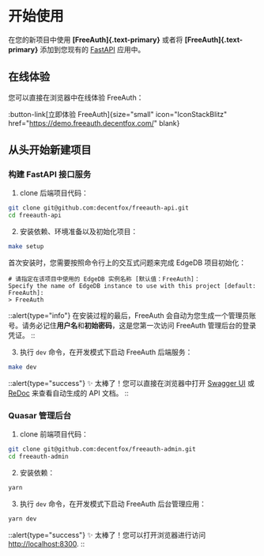 # 开始使用

在您的新项目中使用 **[FreeAuth]{.text-primary}** 或者将 **[FreeAuth]{.text-primary}** 添加到您现有的 [FastAPI](https://fastapi.tiangolo.com/) 应用中。

## 在线体验

您可以直接在浏览器中在线体验 FreeAuth：

:button-link[立即体验 FreeAuth]{size="small" icon="IconStackBlitz" href="https://demo.freeauth.decentfox.com/" blank}

## 从头开始新建项目

### 构建 FastAPI 接口服务

1. clone 后端项目代码：

```bash
git clone git@github.com:decentfox/freeauth-api.git
cd freeauth-api
```

2. 安装依赖、环境准备以及初始化项目：

```bash
make setup
```

首次安装时，您需要按照命令行上的交互式问题来完成 EdgeDB 项目初始化：

```console
# 请指定在该项目中使用的 EdgeDB 实例名称 [默认值：FreeAuth]：
Specify the name of EdgeDB instance to use with this project [default: FreeAuth]: 
> FreeAuth
```

::alert{type="info"}
在安装过程的最后，FreeAuth 会自动为您生成一个管理员账号。请务必记住**用户名**和**初始密码**，这是您第一次访问 FreeAuth 管理后台的登录凭证。
::

3. 执行 `dev` 命令，在开发模式下启动 FreeAuth 后端服务：

```bash
make dev
```

::alert{type="success"}
✨ 太棒了！您可以直接在浏览器中打开 [Swagger UI](http://localhost:5001/docs) 或 [ReDoc](http://localhost:5001/redoc) 来查看自动生成的 API 文档。
::

### Quasar 管理后台

1. clone 前端项目代码：

```bash
git clone git@github.com:decentfox/freeauth-admin.git
cd freeauth-admin
```

2. 安装依赖：

```bash [yarn]
yarn
```

3. 执行 `dev` 命令，在开发模式下启动 FreeAuth 后台管理应用：

```bash [yarn]
yarn dev
```

::alert{type="success"}
✨ 太棒了！您可以打开浏览器进行访问 <http://localhost:8300>.
::
